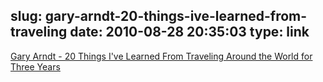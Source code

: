 slug: gary-arndt-20-things-ive-learned-from-traveling
date: 2010-08-28 20:35:03
type: link
---

[Gary Arndt - 20 Things I've Learned From Traveling Around the World for Three Years](http://j.mp/cIKxyM)
